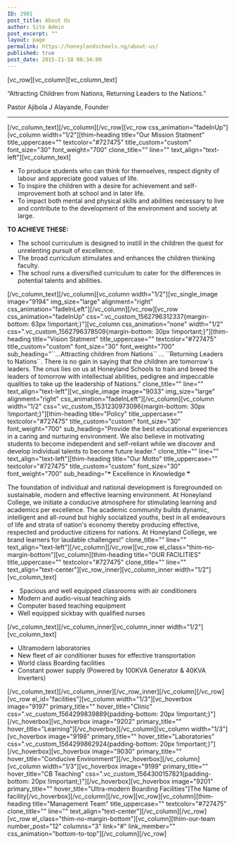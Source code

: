```yaml
---
ID: 2901
post_title: About Us
author: Site Admin
post_excerpt: ""
layout: page
permalink: https://honeylandschools.ng/about-us/
published: true
post_date: 2015-11-18 08:34:00
---
```

[vc_row][vc_column][vc_column_text]
<div class="thim-about-us-quote">

“Attracting Children from Nations, Returning Leaders to the Nations.”
<div class="agency">Pastor Ajibola J Alayande, Founder</div>

<hr />

</div>
[/vc_column_text][/vc_column][/vc_row][vc_row css_animation="fadeInUp"][vc_column width="1/2"][thim-heading title="Our Mission Statment" title_uppercase="" textcolor="#727475" title_custom="custom" font_size="30" font_weight="700" clone_title="" line="" text_align="text-left"][vc_column_text]
<ul>
 	<li>To produce students who can think for themselves, respect dignity of labour and appreciate good values of life.</li>
 	<li>To inspire the children with a desire for achievement and self-improvement both at school and in later life.</li>
 	<li>To impact both mental and physical skills and abilities necessary to live and contribute to the development of the environment and society at large.</li>
</ul>
<strong>TO ACHIEVE THESE: </strong>
<ul>
 	<li>The school curriculum is designed to instill in the children the quest for unrelenting pursuit of excellence.</li>
 	<li>The broad curriculum stimulates and enhances the children thinking faculty.</li>
 	<li>The school runs a diversified curriculum to cater for the differences in potential talents and abilities.</li>
</ul>
[/vc_column_text][/vc_column][vc_column width="1/2"][vc_single_image image="9194" img_size="large" alignment="right" css_animation="fadeInLeft"][/vc_column][/vc_row][vc_row css_animation="fadeInUp" css=".vc_custom_1562796312337{margin-bottom: 63px !important;}"][vc_column css_animation="none" width="1/2" css=".vc_custom_1562796378509{margin-bottom: 30px !important;}"][thim-heading title="Vision Statment" title_uppercase="" textcolor="#727475" title_custom="custom" font_size="30" font_weight="700" sub_heading="``...Attracting children from Nations`` ... ``Returning Leaders to Nations``.
There is no gain in saying that the children are tomorrow's leaders. The onus lies on us at Honeyland Schools to train and breed the leaders of tomorrow with intellectual abilities, pedigree and impeccable qualities to take up the leadership of Nations." clone_title="" line="" text_align="text-left"][vc_single_image image="9033" img_size="large" alignment="right" css_animation="fadeInLeft"][/vc_column][vc_column width="1/2" css=".vc_custom_1531230973096{margin-bottom: 30px !important;}"][thim-heading title="Policy" title_uppercase="" textcolor="#727475" title_custom="custom" font_size="30" font_weight="700" sub_heading="Provide the best educational experiences in a caring and nurturing environment. We also believe in motivating students to become independent and self-reliant while we discover and develop individual talents to become future leader." clone_title="" line="" text_align="text-left"][thim-heading title="Our Motto" title_uppercase="" textcolor="#727475" title_custom="custom" font_size="30" font_weight="700" sub_heading="❝ Excellence in Knowledge ❞

The foundation of individual and national development is foregrounded on sustainable, modern and effective learning environment. At Honeyland College, we initiate a conducive atmosphere for stimulating learning and academics per excellence. The academic community builds dynamic, intelligent and all-round but highly socialized youths, best in all endeavours of life and strata of nation's economy thereby producing effective, respected and productive citizens for nations. At Honeyland College, we brand learners for laudable challenges!" clone_title="" line="" text_align="text-left"][/vc_column][/vc_row][vc_row el_class="thim-no-margin-bottom"][vc_column][thim-heading title="OUR FACILITIES" title_uppercase="" textcolor="#727475" clone_title="" line="" text_align="text-center"][vc_row_inner][vc_column_inner width="1/2"][vc_column_text]
<ul>
 	<li> Spacious and well equipped classrooms with air conditioners</li>
 	<li>Modern and audio-visual teaching aids</li>
 	<li>Computer based teaching equipment</li>
 	<li>Well equipped sickbay with qualified nurses</li>
</ul>
[/vc_column_text][/vc_column_inner][vc_column_inner width="1/2"][vc_column_text]
<ul>
 	<li>Ultramodern laboratories</li>
 	<li>New fleet of air conditioner buses for effective transportation</li>
 	<li>World class Boarding facilities</li>
 	<li>Constant power supply (Powered by 100KVA Generator &amp; 40KVA Inverters)</li>
</ul>
[/vc_column_text][/vc_column_inner][/vc_row_inner][/vc_column][/vc_row][vc_row el_id="facilities"][vc_column width="1/3"][vc_hoverbox image="9197" primary_title="" hover_title="Clinic" css=".vc_custom_1564299839889{padding-bottom: 20px !important;}"][/vc_hoverbox][vc_hoverbox image="9202" primary_title="" hover_title="Learning"][/vc_hoverbox][/vc_column][vc_column width="1/3"][vc_hoverbox image="9198" primary_title="" hover_title="Laboratories" css=".vc_custom_1564299862924{padding-bottom: 20px !important;}"][/vc_hoverbox][vc_hoverbox image="9030" primary_title="" hover_title="Conducive Environment"][/vc_hoverbox][/vc_column][vc_column width="1/3"][vc_hoverbox image="9199" primary_title="" hover_title="CB Teaching" css=".vc_custom_1564300157821{padding-bottom: 20px !important;}"][/vc_hoverbox][vc_hoverbox image="9201" primary_title="" hover_title="Ultra-modern Boarding Facilities"]The Name of facility[/vc_hoverbox][/vc_column][/vc_row][vc_row][vc_column][thim-heading title="Management Team" title_uppercase="" textcolor="#727475" clone_title="" line="" text_align="text-center"][/vc_column][/vc_row][vc_row el_class="thim-no-margin-bottom"][vc_column][thim-our-team number_post="12" columns="3" link="#" link_member="" css_animation="bottom-to-top"][/vc_column][/vc_row]